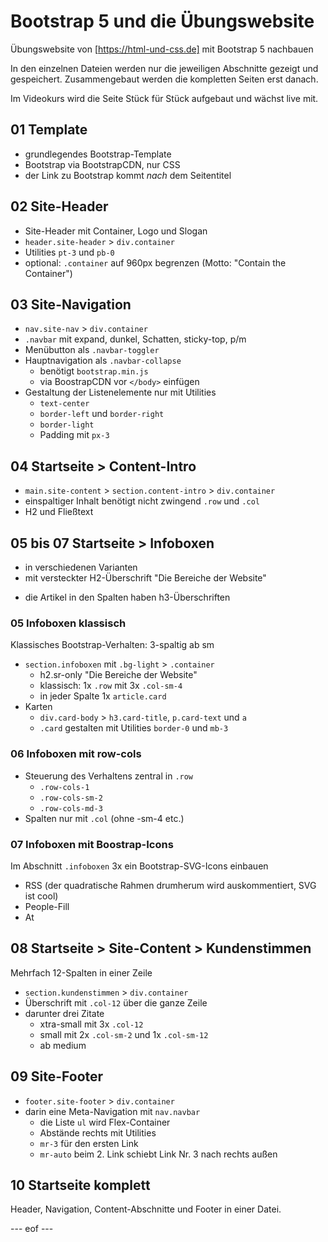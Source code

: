 # Bootstrap 5 und die Übungswebsite 

Übungswebsite von [https://html-und-css.de] mit Bootstrap 5 nachbauen 

In den einzelnen Dateien werden nur die jeweiligen Abschnitte gezeigt und gespeichert. Zusammengebaut werden die kompletten Seiten erst danach. 

Im Videokurs wird die Seite Stück für Stück aufgebaut und wächst live mit. 


## 01 Template 
- grundlegendes Bootstrap-Template
- Bootstrap via BootstrapCDN, nur CSS 
- der Link zu Bootstrap kommt *nach* dem Seitentitel 


## 02 Site-Header 
- Site-Header mit Container, Logo und Slogan 
- `header.site-header` > `div.container` 
- Utilities `pt-3` und `pb-0`
- optional: `.container` auf 960px begrenzen (Motto: "Contain the Container")


## 03 Site-Navigation 
- `nav.site-nav` > `div.container` 
- `.navbar` mit expand, dunkel, Schatten, sticky-top, p/m 
- Menübutton als `.navbar-toggler`
- Hauptnavigation als `.navbar-collapse` 
    - benötigt `bootstrap.min.js` 
    - via BoostrapCDN vor `</body>` einfügen
- Gestaltung der Listenelemente nur mit Utilities 
    - `text-center`
    - `border-left` und `border-right` 
    - `border-light` 
    - Padding mit `px-3` 


## 04 Startseite > Content-Intro 
- `main.site-content` > `section.content-intro` > `div.container` 
- einspaltiger Inhalt benötigt nicht zwingend `.row` und `.col`
- H2 und Fließtext 


## 05 bis 07 Startseite > Infoboxen 
- in verschiedenen Varianten 
- mit versteckter H2-Überschrift "Die Bereiche der Website" 
<!-- Frage: Kind von .row sollte immer .col sein. Gilt das auch für .sr-only-Inhalte? --> 
- die Artikel in den Spalten haben h3-Überschriften

### 05 Infoboxen klassisch 
Klassisches Bootstrap-Verhalten: 3-spaltig ab sm
- `section.infoboxen` mit `.bg-light` > `.container` 
    - h2.sr-only "Die Bereiche der Website" 
    - klassisch: 1x `.row` mit 3x `.col-sm-4` 
    - in jeder Spalte 1x `article.card` 
- Karten 
    - `div.card-body` > `h3.card-title`, `p.card-text` und `a`
    - `.card` gestalten mit Utilities `border-0` und `mb-3`

### 06 Infoboxen mit row-cols 
- Steuerung des Verhaltens zentral in `.row` 
    - `.row-cols-1` 
    - `.row-cols-sm-2` 
    - `.row-cols-md-3`
- Spalten nur mit `.col` (ohne -sm-4 etc.)

### 07 Infoboxen mit Boostrap-Icons 
Im Abschnitt `.infoboxen` 3x ein Bootstrap-SVG-Icons einbauen 
- RSS (der quadratische Rahmen drumherum wird auskommentiert, SVG ist cool)
- People-Fill 
- At 


## 08 Startseite > Site-Content > Kundenstimmen 
Mehrfach 12-Spalten in einer Zeile 
- `section.kundenstimmen` > `div.container` 
- Überschrift mit `.col-12` über die ganze Zeile 
- darunter drei Zitate 
    - xtra-small mit 3x `.col-12` 
    - small mit 2x `.col-sm-2` und 1x `.col-sm-12`
    - ab medium 


## 09 Site-Footer 
- `footer.site-footer` > `div.container` 
- darin eine Meta-Navigation mit `nav.navbar` 
    - die Liste `ul` wird Flex-Container 
    - Abstände rechts mit Utilities 
    - `mr-3` für den ersten Link
    - `mr-auto` beim 2. Link schiebt Link Nr. 3 nach rechts außen


## 10 Startseite komplett 
Header, Navigation, Content-Abschnitte und Footer in einer Datei.


--- eof --- 
